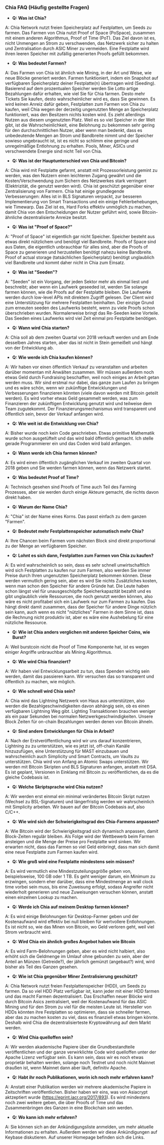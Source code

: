 ### Chia FAQ (Häufig gestellte Fragen)

+ <b>Q: Was ist Chia?</b>

A: Chia Network nutzt freien Speicherplatz auf Festplatten, um Seeds zu farmen. Das Farmen von Chia nutzt Proof of Space (PoSpace), zusammen mit einem anderen Algorithmus, Proof of Time (PoT). Das Ziel davon ist es, nicht Unmengen an Strom zu verschwenden, das Netzwerk sicher zu halten und Zentralisation durch ASIC Miner zu vermeiden. Eine Festplatte wird ihren leeren Speicher mit zufällig generierten Proofs gefüllt bekommen.



+ <b>Q: Was bedeutet Farmen?</b>

A: Das Farmen von Chia ist ähnlich wie Mining, in der Art und Weise, wie neue Blöcke generiert werden. Farmen funktioniert, indem ein Snapshot auf verfügbaren Speicherplatz deiner Festplatte(n) übertragen wird (Seeding). Basierend auf dem prozentualen Speicher werden Sie Lotto artige Bezahlungen dafür erhalten, wie viel Sie für Chia farmen. Desto mehr Tickets Sie kaufen, desto wahrscheinlicher wird es, dass Sie gewinnen. Es wird keinen Anreiz dafür geben, Festplatten zum Farmen von Chia zu kaufen, weil Chia wegen der derzeitig ungenutzten Menge an Speicherplatz funktioniert, was den Besitzern nichts kosten wird. Es zieht allerdings Nutzen aus diesem ungenutzten Platz. Weil es so viel Speicher in der Welt gibt, ist die Wahrscheinlichkeit, eine Belohnung zu bekommen sehr gering für den durchschnittlichen Nutzer, aber wenn man bedenkt, dass es unbedeutende Mengen an Strom und Bandbreite nimmt und der Speicher sowieso ungebraucht ist, ist es nicht so schlimm eine geringe und unregelmäßige Entlohnung zu erhalten. Pools, Miner, ASICs und verschwendete Energie sind nicht Teil von Chia.



+ <b>Q: Was ist der Hauptunterschied von Chia und Bitcoin?</b>

A: Chia wird mit Festplatte gefarmt, anstatt mit Prozessorleistung gemint zu werden, was den Nutzern einen leichteren Zugang gewährt und die Kosten/Verschwendung zum Sichern des Netzwerkes stark verringert (Elektrizität, die genutzt werden wird). Chia ist geschützt gegenüber einer Zentralisierung von Farmern. Chia hat einige grundlegende Verbesserungen: Alles ist in BLS Signaturen verpackt, zur besseren Implementierung von Smart Transactions und ein einige Fehlerbehebungen, wie Timewarp. Das Ziel ist es, Hard Forks effektiv unmöglich zu machen, damit  Chia von den Entscheidungen der Nutzer geführt wird, sowie Bitcoin-ähnliche dezentralisierte Anreize besitzt.



+ <b>Q: Was ist "Proof of Space?"</b>

A: "Proof of Space" ist eigentlich gar nicht Speicher. Speicher besteht aus etwas direkt nützlichem und benötigt viel Bandbreite. Proofs of Space sind aus Daten, die eigentlich unbrauchbar für alles sind, aber die Proofs of Space zu generieren und herzustellen benötigt nahezu keine Bandbreite. Proof of actual storage (tatsächlichen Speicherplatz) benötigt unglaublich viel Bandbreite und kommt daher nicht in Chia zum Einsatz.



+ <b>Q: Was ist "Seeden"?</b>

A: "Seeden" ist ein Vorgang, der jeden Sektor mehr als einmal liest und beschreibt; aber wenn ein Laufwerk geseeded ist, werden Sie solange farmen können, wie die Proofs auf der Festplatte bleiben. Die Laufwerke werden durch low-level APIs mit direktem Zugriff gelesen. Der Client wird eine Unterstützung für mehrere Festplatten beinhalten. Der einzige Grund zum erneuten seeden des Laufwerks besteht, wenn zu viele Proofs schon überschrieben wurden. Normalerweise bringt das Re-Seeden keine Vorteile. Das Seeden eines Laufwerks wird viel Zeit einmal pro Festplatte benötigen.


+ <b>Q: Wann wird Chia starten?</b>

A: Chia soll ab dem zweiten Quartal von 2018 verkauft werden und am Ende desselben Jahres starten, aber das ist nicht in Stein gemeißelt und hängt von der Entwicklung ab.


+ <b>Q: Wie werde ich Chia kaufen können?</b>

A: Wir haben vor einen öffentlich Verkauf zu veranstalten und arbeiten darüber momentan mit Anwälten zusammen. Wir müssen außerdem noch etwas Geld durch Fundraising beschaffen, weil noch einiges an Arbeit getan werden muss. Wir sind erstmal nur dabei, das ganze zum Laufen zu bringen und es wäre schön, wenn wir zukünftige Entwicklungen und Verbesserungen finanzieren könnten (viele davon werden mit Bitcoin geteilt werden). Es wird vorher etwas Geld gesammelt werden, was zum Finanzieren der zukünftigen Entwicklung genutzt wird und teilweise dem Team zugutekommt. Der Finanzierungsmechanismus wird transparent und öffentlich sein, bevor der Verkauf anfangen wird.



+ <b>Q: Wie weit ist die Entwicklung von Chia?</b>

A: Bisher wurde noch kein Code geschrieben. Etwas primitive Mathematik wurde schon ausgetüftelt und das wird bald öffentlich gemacht. Ich stelle gerade Programmierer ein und das Coden wird bald anfangen.



+ <b>Q: Wann werde ich Chia farmen können?</b>

A: Es wird einen öffentlich zugänglichen Verkauf im zweiten Quartal von 2018 geben und Sie werden farmen können, wenn das Netzwerk startet.


+ <b>Q: Was bedeutet Proof of Time?</b>

A: Technisch gesehen sind Proofs of Time auch Teil des Farming Prozesses, aber sie werden durch einige Akteure gemacht, die nichts davon direkt haben.


+ <b>Q: Warum der Name Chia?</b>

A: "Chia" ist der Name eines Korns. Das passt einfach zu dem ganzen "Farmen".



+ <b>Q: Bedeutet mehr Festplattenspeicher automatisch mehr Chia?</b>

A: Ihre Chancen beim Farmen vom nächsten Block sind direkt proportional zu der Menge an verfügbarem Speicher.



+ <b>Q: Lohnt es sich dann, Festplatten zum Farmen von Chia zu kaufen?</b>

A: Es wird wahrscheinlich so sein, dass es sehr schnell unwirtschaftlich wird sich Festplatten zu kaufen nur zum Farmen, also werden Sie immer Preise durch Ihren ungenutzten Speicherplatz bekommen können. Diese werden vermutlich gering sein, aber es wird Sie nichts Zusätzliches kosten, wenn man schon den Speicher für andere Gründe hat. Die Leute haben schon längst viel für unausgeschöpfte Speicherkapazität bezahlt und es gibt unglaublich viele Ressourcen, die noch genutzt werden können, also wäre es nicht profitabel sich ein Laufwerk nur zum Farmen zu kaufen. Das hängt direkt damit zusammen, dass der Speicher für andere Dinge nützlich sein kann, auch wenn es nicht "nützliches" Farmen in dem Sinne ist, dass die Rechnung nicht produktiv ist, aber es wäre eine Aushebelung für eine nützliche Ressource.

+ <b>Q: Wie ist Chia anders verglichen mit anderen Speicher Coins, wie Burst?</b>

A: Weil burstcoin nicht die Proof of Time Komponente hat, ist es wegen einiger Angriffe unbrauchbar als Mining Algorithmus.



+ <b>Q: Wie wird Chia finanziert?</b>

A: Wir haben viel Entwicklungsarbeit zu tun, dass Spenden wichtig sein werden, damit das passieren kann. Wir versuchen das so transparent und öffentlich zu machen, wie möglich.



+ <b>Q: Wie schnell wird Chia sein?</b>

A: Chia wird das Lightning Netzwerk von Haus aus unterstützen, also werden die Bezahlgeschwindigkeiten davon abhängig sein, ob es einen verfügbaren Lightning Weg gibt. Lighting Transaktionen brauchen weniger als ein paar Sekunden bei normalen Netzwerkgeschwindigkeiten. Unsere Block Zeiten für on-chain Bezahlungen werden denen von Bitcoin ähneln.



+ <b>Q: Sind andere Entwicklungen für Chia in Arbeit?</b>

A:  Nach der Erstveröffentlichung wird wir uns darauf konzentrieren, Lightning zu zu unterstützen, wie es jetzt ist, off-chain Kanäle hinzuzufügen, eine Unterstützung für MAST einzubauen und wahrscheinlich auch Simplicity und Smart Contracts, um Vaults zu unterstützen. Chia wird von Anfang an Atomic Swaps unterstützen. Wir werden mit Bitcoin Skripten und BLS Signaturen anfangen, anstatt mit DSA. Es ist geplant, Versionen in Einklang mit Bitcoin zu veröffentlichen, da es die gleiche Codebasis ist.



+ <b>Q: Welche Skriptsprache wird Chia nutzen?</b>

A: Wir werden erst einmal ein minimal verändertes Bitcoin Skript nutzen (Wechsel zu BSL-Signaturen) und längerfristig werden wir wahrscheinlich mit Simplicity arbeiten. Wir bauen auf der Bitcoin Codebasis auf, also C/C++.



+ <b>Q: Wie wird sich der Schwierigkeitsgrad des Chia-Farmens anpassen?</b>

A: Wie Bitcoin wird der Schwierigkeitsgrad sich dynamisch anpassen, damit Block-Zeiten regulär bleiben. Als Folge wird der Wettbewerb beim Farmen ansteigen und die Menge der Preise pro Festplatte wird sinken. Wir erwarten nicht, dass das Farmen so viel Geld einbringt, dass man sich damit eine neue Festplatte zum Farmen kaufen wird.



+ <b>Q: Wie groß wird eine Festplatte mindestens sein müssen?</b>

A: Es wird vermutlich eine Mindestzuteilungsgröße geben von, beispielsweise, 100 GB oder 1 TB. Es geht weniger darum, ein Minimum zu erzwingen, sondern eher darüber, dass eine Mindestmenge an wall clock time vorbei sein muss, bis eine Zuweisung erfolgt, sodass Angreifer nicht wiederholt generieren und neue Zuweisungen versuchen können, anstatt einen einzelnen Lookup zu machen.



+ <b>Q: Werde ich Chia auf meinem Desktop farmen können?</b>

A: Es wird einige Belohnungen für Desktop-Farmer geben und der Kostenaufwand wird effektiv bei null bleiben für wertvollere Entlohnungen. Es ist nicht so, wie das Minen von Bitcoin, wo Geld verloren geht, weil viel Strom verbraucht wird.



+ <b>Q: Wird Chia ein ähnlich großes Angebot haben wie Bitcoin</b>

A: Es wird Farm-Belohnungen geben, aber es wird nicht halbiert, also erhöht sich die Geldmenge im Umlauf ohne gebunden zu sein, aber der Anteil an Münzen (Getreide?), der jährlich gemünzt (angebaut?) wird, wird bisher als Teil des Ganzen gesehen.



+ <b>Q: Wie ist Chia gegenüber Miner Zentralisierung geschützt?</b>

A: Chia Network nutzt freien Festplattenspeicher (HDD), um Seeds zu farmen. Da so viel HDD Platz verfügbar ist, kann jeder mit einer HDD farmen und das macht Farmen dezentralisiert. Das Erschaffen neuer Blöcke wird durch Bitcoin Asics zentralisiert, weil der Kostenaufwand für das ASIC Mining und für den Strom zu viel für die meisten Leute ist. Hersteller von HDDs könnten ihre Festplatten so optimieren, dass sie schneller farmen, aber das zu machen kosten zu viel, dass es finanziell etwas bringen könnte. Deshalb wird Chia die dezentralisierteste Kryptowährung auf dem Markt werden.



+ <b>Q: Wird Chia quelloffen sein?</b>

A: Wir werden akademische Papiere über die Grundbestandteile veröffentlichen und der ganze verwirklichte Code wird quelloffen unter der Apache Lizenz verfügbar sein. Es kann sein, dass wir es noch etwas proprietär behalten werden, solange noch Testnet und noch nicht Mainnet draußen ist, wenn Mainnet dann aber läuft, definitiv Apache.



+ <b>Q: Habt ihr noch Publikationen, worin ich noch mehr erfahren kann?</b>

A: Anstatt einer Publikation werden wir mehrere akademische Papiere in Zeitschriften veröffentlichen. Bisher haben wir eins, was von Asiacrypt aktzeptiert wurde (https://eprint.iacr.org/2017/893). Es wird mindestens noch zwei weitere geben, die über Proofs of Time und das Zusammenbringen des Ganzen in eine Blockchain sein werden.



+ <b>Q: Wo kann ich mehr erfahren?</b>

A: Sie können sich an der Ankündigungsliste anmelden, um mehr aktuelle Informationen zu erhalten. Außerdem werden wir diese Ankündigungen auf Keybase diskutieren. Auf unserer Homepage befinden sich die Links.
